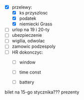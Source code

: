 - [x] przelewy:
	- [x] ks przyszlosc
	- [x] podatek
	- [x] niemiecki Grass
- [ ] urlop na 19 i 20-ty
- [ ] ubezpieczenie
- [ ] wigilia, odwolac
- [ ] zamowic podzespoly
- [ ] HR dokonczyc:
	- [ ] window
	- [ ] time const
	- [ ] battery


bilet na 15-go stycznika???
prezenty